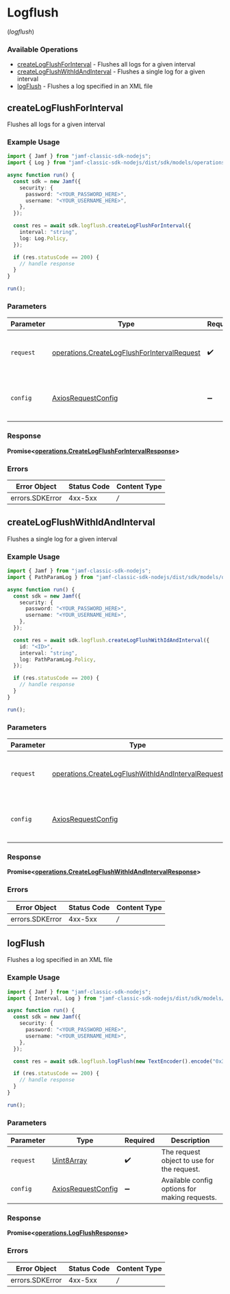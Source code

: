 # Logflush
(*logflush*)

### Available Operations

* [createLogFlushForInterval](#createlogflushforinterval) - Flushes all logs for a given interval
* [createLogFlushWithIdAndInterval](#createlogflushwithidandinterval) - Flushes a single log for a given interval
* [logFlush](#logflush) - Flushes a log specified in an XML file

## createLogFlushForInterval

Flushes all logs for a given interval

### Example Usage

```typescript
import { Jamf } from "jamf-classic-sdk-nodejs";
import { Log } from "jamf-classic-sdk-nodejs/dist/sdk/models/operations";

async function run() {
  const sdk = new Jamf({
    security: {
      password: "<YOUR_PASSWORD_HERE>",
      username: "<YOUR_USERNAME_HERE>",
    },
  });

  const res = await sdk.logflush.createLogFlushForInterval({
    interval: "string",
    log: Log.Policy,
  });

  if (res.statusCode == 200) {
    // handle response
  }
}

run();
```

### Parameters

| Parameter                                                                                                      | Type                                                                                                           | Required                                                                                                       | Description                                                                                                    |
| -------------------------------------------------------------------------------------------------------------- | -------------------------------------------------------------------------------------------------------------- | -------------------------------------------------------------------------------------------------------------- | -------------------------------------------------------------------------------------------------------------- |
| `request`                                                                                                      | [operations.CreateLogFlushForIntervalRequest](../../sdk/models/operations/createlogflushforintervalrequest.md) | :heavy_check_mark:                                                                                             | The request object to use for the request.                                                                     |
| `config`                                                                                                       | [AxiosRequestConfig](https://axios-http.com/docs/req_config)                                                   | :heavy_minus_sign:                                                                                             | Available config options for making requests.                                                                  |


### Response

**Promise<[operations.CreateLogFlushForIntervalResponse](../../sdk/models/operations/createlogflushforintervalresponse.md)>**
### Errors

| Error Object    | Status Code     | Content Type    |
| --------------- | --------------- | --------------- |
| errors.SDKError | 4xx-5xx         | */*             |

## createLogFlushWithIdAndInterval

Flushes a single log for a given interval

### Example Usage

```typescript
import { Jamf } from "jamf-classic-sdk-nodejs";
import { PathParamLog } from "jamf-classic-sdk-nodejs/dist/sdk/models/operations";

async function run() {
  const sdk = new Jamf({
    security: {
      password: "<YOUR_PASSWORD_HERE>",
      username: "<YOUR_USERNAME_HERE>",
    },
  });

  const res = await sdk.logflush.createLogFlushWithIdAndInterval({
    id: "<ID>",
    interval: "string",
    log: PathParamLog.Policy,
  });

  if (res.statusCode == 200) {
    // handle response
  }
}

run();
```

### Parameters

| Parameter                                                                                                                  | Type                                                                                                                       | Required                                                                                                                   | Description                                                                                                                |
| -------------------------------------------------------------------------------------------------------------------------- | -------------------------------------------------------------------------------------------------------------------------- | -------------------------------------------------------------------------------------------------------------------------- | -------------------------------------------------------------------------------------------------------------------------- |
| `request`                                                                                                                  | [operations.CreateLogFlushWithIdAndIntervalRequest](../../sdk/models/operations/createlogflushwithidandintervalrequest.md) | :heavy_check_mark:                                                                                                         | The request object to use for the request.                                                                                 |
| `config`                                                                                                                   | [AxiosRequestConfig](https://axios-http.com/docs/req_config)                                                               | :heavy_minus_sign:                                                                                                         | Available config options for making requests.                                                                              |


### Response

**Promise<[operations.CreateLogFlushWithIdAndIntervalResponse](../../sdk/models/operations/createlogflushwithidandintervalresponse.md)>**
### Errors

| Error Object    | Status Code     | Content Type    |
| --------------- | --------------- | --------------- |
| errors.SDKError | 4xx-5xx         | */*             |

## logFlush

Flushes a log specified in an XML file

### Example Usage

```typescript
import { Jamf } from "jamf-classic-sdk-nodejs";
import { Interval, Log } from "jamf-classic-sdk-nodejs/dist/sdk/models/shared";

async function run() {
  const sdk = new Jamf({
    security: {
      password: "<YOUR_PASSWORD_HERE>",
      username: "<YOUR_USERNAME_HERE>",
    },
  });

  const res = await sdk.logflush.logFlush(new TextEncoder().encode("0x3bDEA554dC"));

  if (res.statusCode == 200) {
    // handle response
  }
}

run();
```

### Parameters

| Parameter                                                    | Type                                                         | Required                                                     | Description                                                  |
| ------------------------------------------------------------ | ------------------------------------------------------------ | ------------------------------------------------------------ | ------------------------------------------------------------ |
| `request`                                                    | [Uint8Array](../../models/.md)                               | :heavy_check_mark:                                           | The request object to use for the request.                   |
| `config`                                                     | [AxiosRequestConfig](https://axios-http.com/docs/req_config) | :heavy_minus_sign:                                           | Available config options for making requests.                |


### Response

**Promise<[operations.LogFlushResponse](../../sdk/models/operations/logflushresponse.md)>**
### Errors

| Error Object    | Status Code     | Content Type    |
| --------------- | --------------- | --------------- |
| errors.SDKError | 4xx-5xx         | */*             |
